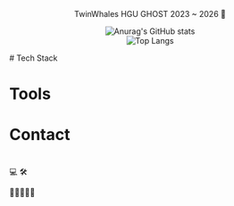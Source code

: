 <div align="center">
  TwinWhales  
  HGU GHOST 2023 ~ 2026 👻 
  
  ![Anurag's GitHub stats](https://github-readme-stats.vercel.app/api?username=TwinWhales&show_icons=true&theme=tokyonight)  
  ![Top Langs](https://github-readme-stats.vercel.app/api/top-langs/?username=TwinWhales)
</div>
# Tech Stack

# Tools

# Contact

# 

💻
🛠

📖📗📕📘📙
